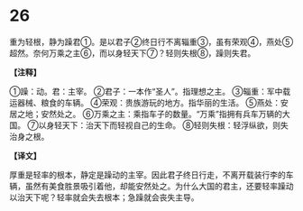 # 26


重为轻根，静为躁君①。是以君子②终日行不离辎重③，虽有荣观④，燕处⑤超然。奈何万乘之主⑥，而以身轻天下⑦？轻则失根⑧，躁则失君。

**【注释】**

①躁：动。君：主宰。
②君子：一本作“圣人”。指理想之主。
③辎重：军中载运器械、粮食的车辆。
④荣观：贵族游玩的地方。指华丽的生活。
⑤燕处：安居之地；安然处之。
⑥万乘之主：乘指车子的数量。“万乘”指拥有兵车万辆的大国。
⑦以身轻天下：治天下而轻视自己的生命。
⑧轻则失根：轻浮纵欲，则失治身之根。

**【译文】**

厚重是轻率的根本，静定是躁动的主宰。因此君子终日行走，不离开载装行李的车辆，虽然有美食胜景吸引着他，却能安然处之。为什么大国的君主，还要轻率躁动以治天下呢？轻率就会失去根本；急躁就会丧失主导。
